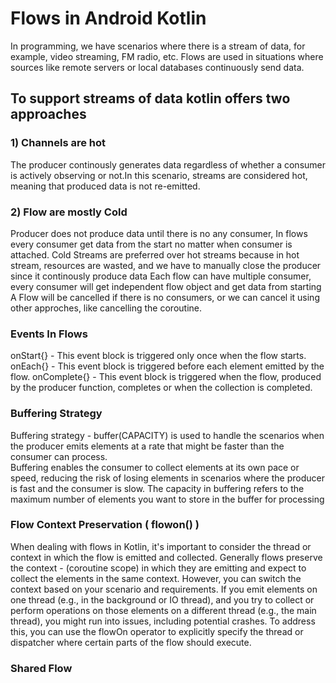 # Flows in Android Kotlin
In programming, we have scenarios where there is a stream of data, for example, video streaming, FM radio, etc. Flows are used in situations where sources like remote servers or local databases continuously send data.
## To support streams of data kotlin offers two approaches
### 1) Channels are hot
The producer continously generates data regardless of whether a consumer is actively observing or not.In this scenario, 
streams are considered hot, meaning that produced data is not re-emitted.
### 2) Flow are mostly Cold
Producer does not produce data until there is no any consumer, In flows every consumer get data from the start no matter when consumer is attached.
Cold Streams are preferred over hot streams because in hot stream, resources are wasted, and we have to manually close the producer since it
continously produce data
Each flow can have multiple consumer, every consumer will get independent flow object and get data from starting 
A Flow will be cancelled if there is no consumers, or we can cancel it using other approches, like cancelling the coroutine.
### Events In Flows
onStart{} - This event block is triggered only once when the flow starts.
onEach{} -  This event block is triggered before each element emitted by the flow.
onComplete{} - This event block is triggered when the flow, produced by the producer function, completes or when the collection is completed.
### Buffering Strategy
Buffering strategy - buffer(CAPACITY) is used to handle the scenarios when the producer emits elements at a rate that might be faster than the consumer can process.  
Buffering enables the consumer to collect elements at its own pace or speed, reducing the risk of losing elements in scenarios where the producer is fast and the consumer is slow.
The capacity in buffering refers to the maximum number of elements you want to store in the buffer for processing
### Flow Context Preservation ( flowon() )
When dealing with flows in Kotlin, it's important to consider the thread or context in which the flow is emitted and collected.
Generally flows preserve the context - (coroutine scope) in which they are emitting and expect to collect the elements in the same context. However, you can switch the context based on your scenario and requirements.
If you emit elements on one thread (e.g., in the background or IO thread), and you try to collect or perform operations on those elements on a different thread (e.g., the main thread), you might run into issues, including potential crashes.
To address this, you can use the flowOn operator to explicitly specify the thread or dispatcher where certain parts of the flow should execute. 
### Shared Flow

